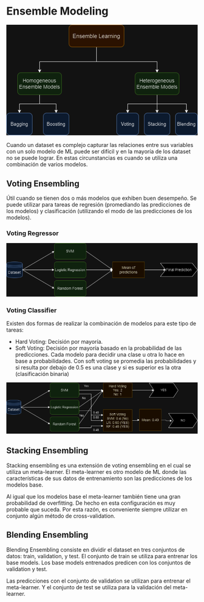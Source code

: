 # Ensemble Modeling

<div align="center"><img src="Ensemble Modeling.png" alt="Ensemble Modeling"></img></div>

Cuando un dataset es complejo capturar las relaciones entre sus variables con un solo modelo de ML puede ser difícil y en la mayoría de los dataset no se puede lograr. En estas circunstancias es cuando se utiliza una combinación de varios modelos.

## Voting Ensembling

Útil cuando se tienen dos o más modelos que exhiben buen desempeño. Se puede utilizar para tareas de regresión (promediando las predicciones de los modelos) y clasificación (utilizando el modo de las predicciones de los modelos).

### Voting Regressor

<div align="center"><img src="Voting.png" alt="Voting Regressor"></img></div>

### Voting Classifier

Existen dos formas de realizar la combinación de modelos para este tipo de tareas:
- Hard Voting: Decisión por mayoría.
- Soft Voting: Decisión por mayoría basado en la probabilidad de las predicciones. Cada modelo para decidir una clase u otra lo hace en base a probabilidades. Con soft voting se promedia las probabilidades y si resulta por debajo de 0.5 es una clase y si es superior es la otra (clasificación binaria)

<div align="center"><img src="Voting Classifier.png" alt="Voting Classifier"></img></div>

## Stacking Ensembling

Stacking ensembling es una extensión de voting ensembling en el cual se utiliza un meta-learner. El meta-learner es otro modelo de ML donde las características de sus datos de entrenamiento son las predicciones de los modelos base.

Al igual que los modelos base el meta-learner también tiene una gran probabilidad de overfitting. De hecho en esta configuración es muy probable que suceda. Por esta razón, es conveniente siempre utilizar en conjunto algún método de cross-validation.

## Blending Ensembling

Blending Ensembling consiste en dividir el dataset en tres conjuntos de datos: train, validation, y test. El conjunto de train se utiliza para entrenar los base models. Los base models entrenados predicen con los conjuntos de validation y test.

Las predicciones con el conjunto de validation se utilizan para entrenar el meta-learner. Y el conjunto de test se utiliza para la validación del meta-learner.




